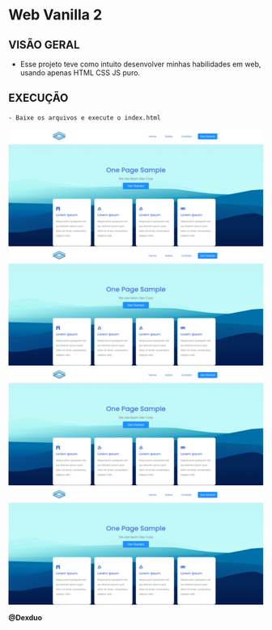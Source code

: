 # Web Vanilla 2

## VISÃO GERAL
   - Esse projeto teve como intuito desenvolver minhas habilidades em web,
   usando apenas HTML CSS JS puro.

## EXECUÇÃO
    - Baixe os arquivos e execute o index.html


![img1](./imagens/git_images/1.png)
![img1](./imagens/git_images/1.png)
![img1](./imagens/git_images/1.png)
![img1](./imagens/git_images/1.png)

**@Dexduo**